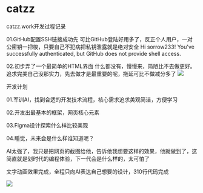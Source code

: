 # catzz
catzz.work开发过程记录


01.GitHub配置SSH链接成功先
可比GitHub登陆好用多了，反正个人用户，一对公密钥一把梭，只要自己不犯病把私钥泄露就是绝对安全
Hi sorrow233! You've successfully authenticated, but GitHub does not provide shell access.

02.初步弄了一个最简单的HTML界面
什么都没有，慢慢来，简陋比不去做更好。追求完美自己没那实力，先去做才是最重要的呢，拖延可比不做减分多了
![](https://img.k-on.live/img/image-20241224042854375.png)



开发计划

01.军训AI，找到合适的开发技术流程，核心需求追求美观简洁，方便学习

02.开发出最基本的框架，网页核心元素

03.Figma设计探索什么样比较美观

04.睡觉，未来会是什么样谁知道呢？





AI太强了，我只是把网页的截图给他，告诉他我想要这样的效果，他就做到了，这简直就是划时代的编程体验，下一代会是什么样的，太可怕了



文字动画效果完成，全程只向AI表达自己想要的设计，310行代码完成

![](https://img.k-on.live/img/image-20241224154557562.png)
